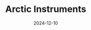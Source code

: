 ---  
layout: startup_page  
title: "Arctic Instruments"  
id: "arcticinst.io"  
permalink: "/arcticinstrumentsarcticinst.io12102024/"  
website: "https://arcticinst.io/"  
funding_round: ""  
funding_amount: "€2.35M"  
investors: "Lifeline Ventures"  
about: "Arctic Instruments develops and manufactures superconducting microwave amplifiers crucial for building larger and more powerful quantum computers. Their near-quantum-limited amplifiers minimize noise during qubit state measurement, a critical factor for improving the accuracy and performance of quantum computing systems. The company is a spinoff from VTT Technical Research Centre of Finland."  
markets: "Quantum Computing, Industrial, Manufacturing"  
hq: "Espoo, Southern Finland, Finland"  
founded_year: "2024"  
linkedin: "https://www.linkedin.com/company/arctic-instruments"  
twitter: ""  
instagram: ""  
facebook: ""  
crunchbase: "https://www.crunchbase.com/organization/arctic-instruments"  
pitchbook: "https://pitchbook.com/profiles/company/719920-00"  

date_display: "10-Dec-2024"  
date: "2024-12-10"

# SEO Optimization  
meta_title: "Arctic Instruments -  Funding (€2.35M)"  
meta_description: "Arctic Instruments, Arctic Instruments develops and manufactures superconducting microwave amplifiers crucial for building larger and more powerful quantum computers. The..."  
meta_keywords: "Arctic Instruments, Quantum Computing, Industrial, Manufacturing,  funding"  
canonical_url: "https://startup.projectstartups.com/arcticinstrumentsarcticinst.io12102024/"  
---